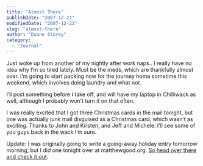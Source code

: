 ```yaml
---
title: "Almost There"
publishDate: "2007-12-21"
modifiedDate: "2007-12-21"
slug: "almost-there"
author: "Duane Storey"
category:
  - "Journal"
---
```


Just woke up from another of my nightly after work naps.. I really have no idea why I’m so tired lately. Must be the meds, which are thankfully almost over. I’m going to start packing now for the journey home sometime this weekend, which involves doing laundry and what not.

I’ll post something before I take off, and will have my laptop in Chilliwack as well, although I probably won’t turn it on that often.

I was really excited that I got three Christmas cards in the mail tonight, but one was actually junk mail disguised as a Christmas card, which wasn’t as exciting. Thanks to John and Kirsten, and Jeff and Michele. I’ll see some of you guys back in the wack I’m sure.

Update: I was originally going to write a going-away holiday entry tomorrow morning, but I did one tonight over at matthewgood.org. [So head over there and check it out](http://www.matthewgood.org/2007/12/the-journey-home/).